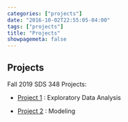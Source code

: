 ```yaml
---
categories: ["projects"]
date: "2016-10-02T22:55:05-04:00"
tags: ["projects"]
title: "Projects"
showpagemeta: false
---
```


## Projects 

Fall 2019 SDS 348 Projects:

- [Project 1](/Project1/) : Exploratory Data Analysis

- [Project 2](/Project2/) : Modeling 